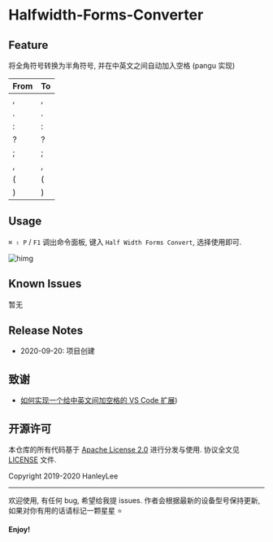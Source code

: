 # Halfwidth-Forms-Converter

## Feature

将全角符号转换为半角符号, 并在中英文之间自动加入空格 (pangu 实现)

| From | To  |
| ---- | --- |
| ,   | ,   |
| .   | .   |
| :   | :   |
| ?   | ?   |
| ;   | ;   |
| ,   | ,   |
| (   | (   |
| )   | )   |

## Usage

`⌘ ⇧ P` / `F1` 调出命令面板, 键入 `Half Width Forms Convert`, 选择使用即可.

![himg](https://a.hanleylee.com/HKMS/2020-09-20-050838.png?x-oss-process=style/WaMa)

## Known Issues

暂无

## Release Notes

- 2020-09-20: 项目创建

## 致谢

- [如何实现一个给中英文间加空格的 VS Code 扩展](http://baurine.github.io/2017/12/27/implement_vscode_extension.html))

## 开源许可

本仓库的所有代码基于 [Apache License 2.0](http://www.apache.org/licenses/LICENSE-2.0) 进行分发与使用. 协议全文见 [LICENSE](https://github.com/HanleyLee/Halfwidth-Forms-Converter/blob/master/LICENSE) 文件.

Copyright 2019-2020 HanleyLee

---

欢迎使用, 有任何 bug, 希望给我提 issues. 作者会根据最新的设备型号保持更新, 如果对你有用的话请标记一颗星星 ⭐️

**Enjoy!**
